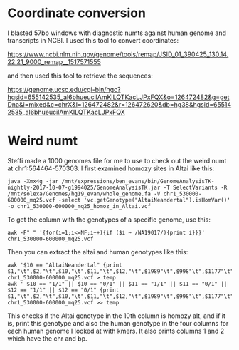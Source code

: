 # Coordinate conversion

I blasted 57bp windows with diagnostic numts against human genome and transcripts in NCBI.  I used this tool to convert coordinates:

https://www.ncbi.nlm.nih.gov/genome/tools/remap/JSID_01_390425_130.14.22.21_9000_remap__1517571555

and then used this tool to retrieve the sequences:

https://genome.ucsc.edu/cgi-bin/hgc?hgsid=655142535_al6bhueucilAmKILQTKacLJPxFQX&o=126472482&g=getDna&i=mixed&c=chrX&l=126472482&r=126472620&db=hg38&hgsid=655142535_al6bhueucilAmKILQTKacLJPxFQX

# Weird numt

Steffi made a 1000 genomes file for me to use to check out the weird numt at chr1:564464-570303.  I first examined homozy sites in Altai like this:

```
java -Xmx4g -jar /mnt/expressions/ben_evans/bin/GenomeAnalysisTK-nightly-2017-10-07-g1994025/GenomeAnalysisTK.jar -T SelectVariants -R /mnt/solexa/Genomes/hg19_evan/whole_genome.fa -V chr1_530000-600000_mq25.vcf -select 'vc.getGenotype("AltaiNeandertal").isHomVar()' -o chr1_530000-600000_mq25_homoz_in_Altai.vcf
```

To get the column with the genotypes of a specific genome, use this:
```
awk -F" " '{for(i=1;i<=NF;i++){if ($i ~ /NA19017/){print i}}}' chr1_530000-600000_mq25.vcf
```

Then you can extract the altai and human genotypes like this:
```
awk '$10 == "AltaiNeandertal" {print $1,"\t",$2,"\t",$10,"\t",$11,"\t",$12,"\t",$1989"\t",$998"\t",$1177"\t",$1136}' chr1_530000-600000_mq25.vcf > temp
awk ' $10 == "1/1" || $10 == "0/1" || $11 == "1/1" || $11 == "0/1" || $12 == "1/1" || $12 == "0/1" {print $1,"\t",$2,"\t",$10,"\t",$11,"\t",$12,"\t",$1989"\t",$998"\t",$1177"\t",$1136}' chr1_530000-600000_mq25.vcf >> temp
```
This checks if the Altai genotype in the 10th column is homozy alt, and if it is, print this genotype and also the human genotype in the four columns for each human genome I looked at with kmers.  It also prints columns 1 and 2 which have the chr and bp.
